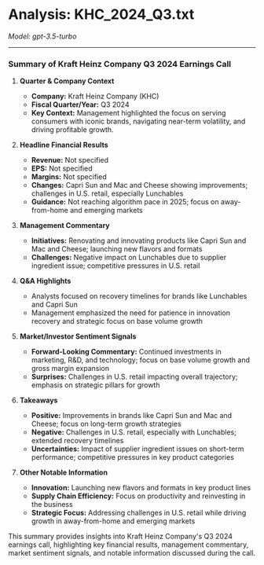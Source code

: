 # Analysis: KHC_2024_Q3.txt

*Model: gpt-3.5-turbo*

---

### Summary of Kraft Heinz Company Q3 2024 Earnings Call

1. **Quarter & Company Context**
   - **Company:** Kraft Heinz Company (KHC)
   - **Fiscal Quarter/Year:** Q3 2024
   - **Key Context:** Management highlighted the focus on serving consumers with iconic brands, navigating near-term volatility, and driving profitable growth.

2. **Headline Financial Results**
   - **Revenue:** Not specified
   - **EPS:** Not specified
   - **Margins:** Not specified
   - **Changes:** Capri Sun and Mac and Cheese showing improvements; challenges in U.S. retail, especially Lunchables
   - **Guidance:** Not reaching algorithm pace in 2025; focus on away-from-home and emerging markets

3. **Management Commentary**
   - **Initiatives:** Renovating and innovating products like Capri Sun and Mac and Cheese; launching new flavors and formats
   - **Challenges:** Negative impact on Lunchables due to supplier ingredient issue; competitive pressures in U.S. retail

4. **Q&A Highlights**
   - Analysts focused on recovery timelines for brands like Lunchables and Capri Sun
   - Management emphasized the need for patience in innovation recovery and strategic focus on base volume growth

5. **Market/Investor Sentiment Signals**
   - **Forward-Looking Commentary:** Continued investments in marketing, R&D, and technology; focus on base volume growth and gross margin expansion
   - **Surprises:** Challenges in U.S. retail impacting overall trajectory; emphasis on strategic pillars for growth

6. **Takeaways**
   - **Positive:** Improvements in brands like Capri Sun and Mac and Cheese; focus on long-term growth strategies
   - **Negative:** Challenges in U.S. retail, especially with Lunchables; extended recovery timelines
   - **Uncertainties:** Impact of supplier ingredient issues on short-term performance; competitive pressures in key product categories

7. **Other Notable Information**
   - **Innovation:** Launching new flavors and formats in key product lines
   - **Supply Chain Efficiency:** Focus on productivity and reinvesting in the business
   - **Strategic Focus:** Addressing challenges in U.S. retail while driving growth in away-from-home and emerging markets

This summary provides insights into Kraft Heinz Company's Q3 2024 earnings call, highlighting key financial results, management commentary, market sentiment signals, and notable information discussed during the call.